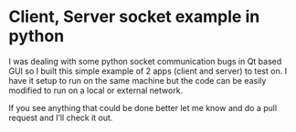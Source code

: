 # Client, Server socket example in python

I was dealing with some python socket communication bugs in Qt based GUI so I built this simple example of 2 apps (client and server) to test on. I have it setup to run on the same machine but the code can be easily modified to run on a local or external network.

If you see anything that could be done better let me know and do a pull request and I’ll check it out. 

